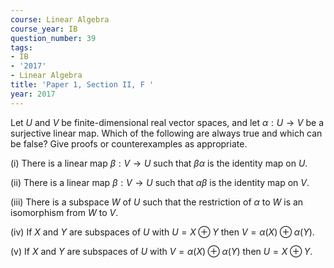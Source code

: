 ```yaml
---
course: Linear Algebra
course_year: IB
question_number: 39
tags:
- IB
- '2017'
- Linear Algebra
title: 'Paper 1, Section II, F '
year: 2017
---
```




Let $U$ and $V$ be finite-dimensional real vector spaces, and let $\alpha: U \rightarrow V$ be a surjective linear map. Which of the following are always true and which can be false? Give proofs or counterexamples as appropriate.

(i) There is a linear map $\beta: V \rightarrow U$ such that $\beta \alpha$ is the identity map on $U$.

(ii) There is a linear map $\beta: V \rightarrow U$ such that $\alpha \beta$ is the identity map on $V$.

(iii) There is a subspace $W$ of $U$ such that the restriction of $\alpha$ to $W$ is an isomorphism from $W$ to $V$.

(iv) If $X$ and $Y$ are subspaces of $U$ with $U=X \oplus Y$ then $V=\alpha(X) \oplus \alpha(Y)$.

(v) If $X$ and $Y$ are subspaces of $U$ with $V=\alpha(X) \oplus \alpha(Y)$ then $U=X \oplus Y$.